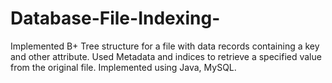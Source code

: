 # Database-File-Indexing-
Implemented B+ Tree structure for a file with data records containing a key and other attribute. Used Metadata and indices to retrieve a specified value from the original file. Implemented using Java, MySQL. 

